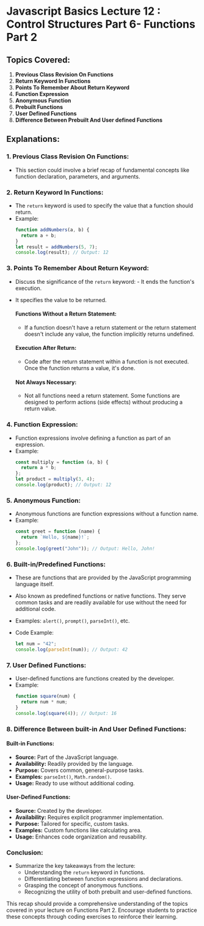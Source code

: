 # Javascript Basics Lecture 12 : Control Structures Part 6- Functions Part 2

## Topics Covered:

1. **Previous Class Revision On Functions**
2. **Return Keyword In Functions**
3. **Points To Remember About Return Keyword**
4. **Function Expression**
5. **Anonymous Function**
6. **Prebuilt Functions**
7. **User Defined Functions**
8. **Difference Between Prebuilt And User defined Functions**

## Explanations:

### 1. **Previous Class Revision On Functions:**

- This section could involve a brief recap of fundamental concepts like function declaration, parameters, and arguments.

### 2. **Return Keyword In Functions:**

- The `return` keyword is used to specify the value that a function should return.
- Example:
  ```javascript
  function addNumbers(a, b) {
    return a + b;
  }
  let result = addNumbers(5, 7);
  console.log(result); // Output: 12
  ```

### 3. **Points To Remember About Return Keyword:**

- Discuss the significance of the `return` keyword: - It ends the function's execution.
- It specifies the value to be returned.

  #### Functions Without a Return Statement:

  - If a function doesn't have a return statement or the return statement doesn't include any value, the function implicitly returns undefined.

  #### Execution After Return:

  - Code after the return statement within a function is not executed. Once the function returns a value, it's done.

  #### Not Always Necessary:

  - Not all functions need a return statement. Some functions are designed to perform actions (side effects) without producing a return value.

### 4. **Function Expression:**

- Function expressions involve defining a function as part of an expression.
- Example:
  ```javascript
  const multiply = function (a, b) {
    return a * b;
  };
  let product = multiply(3, 4);
  console.log(product); // Output: 12
  ```

### 5. **Anonymous Function:**

- Anonymous functions are function expressions without a function name.
- Example:
  ```javascript
  const greet = function (name) {
    return `Hello, ${name}!`;
  };
  console.log(greet("John")); // Output: Hello, John!
  ```

### 6. **Built-in/Predefined Functions:**

- These are functions that are provided by the JavaScript programming language itself.

- Also known as predefined functions or native functions.
They serve common tasks and are readily available for use without the need for additional code.
- Examples: `alert()`, `prompt()`, `parseInt()`, etc.
- Code Example:
  ```javascript
  let num = "42";
  console.log(parseInt(num)); // Output: 42
  ```

### 7. **User Defined Functions:**

- User-defined functions are functions created by the developer.
- Example:
  ```javascript
  function square(num) {
    return num * num;
  }
  console.log(square(4)); // Output: 16
  ```

### 8. **Difference Between built-in And User Defined Functions:**

#### Built-in Functions:

- **Source:** Part of the JavaScript language.
- **Availability:** Readily provided by the language.
- **Purpose:** Covers common, general-purpose tasks.
- **Examples:** `parseInt()`, `Math.random()`.
- **Usage:** Ready to use without additional coding.

#### User-Defined Functions:

- **Source:** Created by the developer.
- **Availability:** Requires explicit programmer implementation.
- **Purpose:** Tailored for specific, custom tasks.
- **Examples:** Custom functions like calculating area.
- **Usage:** Enhances code organization and reusability.

### Conclusion:

- Summarize the key takeaways from the lecture:
  - Understanding the `return` keyword in functions.
  - Differentiating between function expressions and declarations.
  - Grasping the concept of anonymous functions.
  - Recognizing the utility of both prebuilt and user-defined functions.

This recap should provide a comprehensive understanding of the topics covered in your lecture on Functions Part 2. Encourage students to practice these concepts through coding exercises to reinforce their learning.
